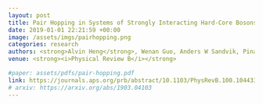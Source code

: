 ```yaml
---
layout: post
title: Pair Hopping in Systems of Strongly Interacting Hard-Core Bosons
date: 2019-01-01 22:21:59 +00:00
image: /assets/imgs/pairhopping.png
categories: research
authors: <strong>Alvin Heng</strong>, Wenan Guo, Anders W Sandvik, Pinaki Sengupta
venue: <strong><i>Physical Review B</i></strong>

#paper: assets/pdfs/pair-hopping.pdf
link: https://journals.aps.org/prb/abstract/10.1103/PhysRevB.100.104433
# arxiv: https://arxiv.org/abs/1903.04103
---
```

